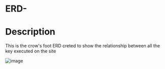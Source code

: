 # ERD-
# Description 
This is the crow's foot ERD creted to show the relationship between all the key executed on the site

![image](https://github.com/user-attachments/assets/c71bd544-83f2-4294-97d3-64e7fd7f6af2)
